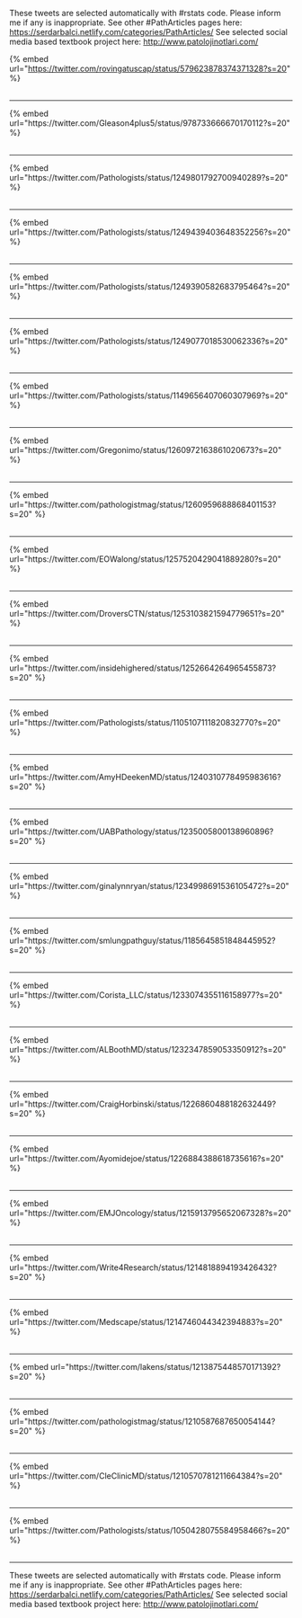 

These tweets are selected automatically with #rstats code. Please inform me if any is inappropriate.
See other #PathArticles pages here: https://serdarbalci.netlify.com/categories/PathArticles/ 
See selected social media based textbook project here: http://www.patolojinotlari.com/

{% embed url="https://twitter.com/rovingatuscap/status/579623878374371328?s=20" %}<br>
<br>
<hr>
{% embed url="https://twitter.com/Gleason4plus5/status/978733666670170112?s=20" %}<br>
<br>
<hr>
{% embed url="https://twitter.com/Pathologists/status/1249801792700940289?s=20" %}<br>
<br>
<hr>
{% embed url="https://twitter.com/Pathologists/status/1249439403648352256?s=20" %}<br>
<br>
<hr>
{% embed url="https://twitter.com/Pathologists/status/1249390582683795464?s=20" %}<br>
<br>
<hr>
{% embed url="https://twitter.com/Pathologists/status/1249077018530062336?s=20" %}<br>
<br>
<hr>
{% embed url="https://twitter.com/Pathologists/status/1149656407060307969?s=20" %}<br>
<br>
<hr>
{% embed url="https://twitter.com/Gregonimo/status/1260972163861020673?s=20" %}<br>
<br>
<hr>
{% embed url="https://twitter.com/pathologistmag/status/1260959688868401153?s=20" %}<br>
<br>
<hr>
{% embed url="https://twitter.com/EOWalong/status/1257520429041889280?s=20" %}<br>
<br>
<hr>
{% embed url="https://twitter.com/DroversCTN/status/1253103821594779651?s=20" %}<br>
<br>
<hr>
{% embed url="https://twitter.com/insidehighered/status/1252664264965455873?s=20" %}<br>
<br>
<hr>
{% embed url="https://twitter.com/Pathologists/status/1105107111820832770?s=20" %}<br>
<br>
<hr>
{% embed url="https://twitter.com/AmyHDeekenMD/status/1240310778495983616?s=20" %}<br>
<br>
<hr>
{% embed url="https://twitter.com/UABPathology/status/1235005800138960896?s=20" %}<br>
<br>
<hr>
{% embed url="https://twitter.com/ginalynnryan/status/1234998691536105472?s=20" %}<br>
<br>
<hr>
{% embed url="https://twitter.com/smlungpathguy/status/1185645851848445952?s=20" %}<br>
<br>
<hr>
{% embed url="https://twitter.com/Corista_LLC/status/1233074355116158977?s=20" %}<br>
<br>
<hr>
{% embed url="https://twitter.com/ALBoothMD/status/1232347859053350912?s=20" %}<br>
<br>
<hr>
{% embed url="https://twitter.com/CraigHorbinski/status/1226860488182632449?s=20" %}<br>
<br>
<hr>
{% embed url="https://twitter.com/Ayomidejoe/status/1226884388618735616?s=20" %}<br>
<br>
<hr>
{% embed url="https://twitter.com/EMJOncology/status/1215913795652067328?s=20" %}<br>
<br>
<hr>
{% embed url="https://twitter.com/Write4Research/status/1214818894193426432?s=20" %}<br>
<br>
<hr>
{% embed url="https://twitter.com/Medscape/status/1214746044342394883?s=20" %}<br>
<br>
<hr>
{% embed url="https://twitter.com/lakens/status/1213875448570171392?s=20" %}<br>
<br>
<hr>
{% embed url="https://twitter.com/pathologistmag/status/1210587687650054144?s=20" %}<br>
<br>
<hr>
{% embed url="https://twitter.com/CleClinicMD/status/1210570781211664384?s=20" %}<br>
<br>
<hr>
{% embed url="https://twitter.com/Pathologists/status/1050428075584958466?s=20" %}<br>
<br>
<hr>


These tweets are selected automatically with #rstats code. Please inform me if any is inappropriate.
See other #PathArticles pages here: https://serdarbalci.netlify.com/categories/PathArticles/ 
See selected social media based textbook project here: http://www.patolojinotlari.com/
